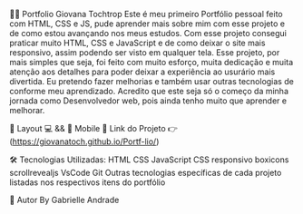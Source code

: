 👨‍💻 Portfolio Giovana Tochtrop
Este é meu primeiro Portfólio pessoal feito com HTML, CSS e JS, pude aprender mais sobre mim com esse projeto e de como estou avançando nos meus estudos. Com esse projeto consegui praticar muito HTML, CSS e JavaScript e de como deixar o site mais responsivo, assim podendo ser visto em qualquer tela. Esse projeto, por mais simples que seja, foi feito com muito esforço, muita dedicação e muita atenção aos detalhes para poder deixar a experiência ao usurário mais divertida. Eu pretendo fazer melhorias e também usar outras tecnologias de conforme meu aprendizado. Acredito que este seja só o começo da minha jornada como Desenvolvedor web, pois ainda tenho muito que aprender e melhorar.

🎨 Layout 💻 && 📱 Mobile
🔗 Link do Projeto 👉 (https://giovanatoch.github.io/Portf-lio/)

🛠️ Tecnologias Utilizadas:
HTML
CSS
JavaScript
CSS responsivo
boxicons
scrollrevealjs
VsCode
Git
Outras tecnologias específicas de cada projeto listadas nos respectivos itens do portfólio

🧠 Autor
By Gabrielle Andrade
